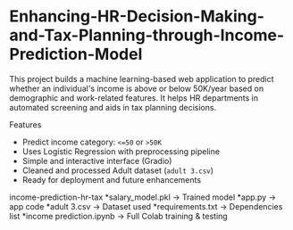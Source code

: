 # Enhancing-HR-Decision-Making-and-Tax-Planning-through-Income-Prediction-Model

This project builds a machine learning-based web application to predict whether an individual's income is above or below 50K/year based on demographic and work-related features. It helps HR departments in automated screening and aids in tax planning decisions.

 Features

- Predict income category: `<=50` or `>50K`
- Uses Logistic Regression with preprocessing pipeline
- Simple and interactive interface (Gradio)
- Cleaned and processed Adult dataset (`adult 3.csv`)
- Ready for deployment and future enhancements

income-prediction-hr-tax
 *salary_model.pkl         → Trained model
 *app.py                   → app code
 *adult 3.csv              → Dataset used
 *requirements.txt         → Dependencies list
 *income prediction.ipynb   → Full Colab training & testing
 

